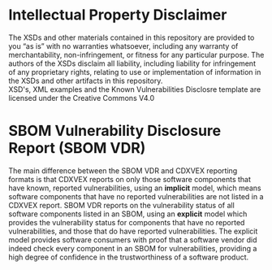 <h1> Intellectual Property Disclaimer</h1>
<p>
The XSDs and other materials contained in this repository are provided to you “as is” with no warranties whatsoever, including any warranty of merchantability, non-infringement, or fitness for any particular purpose. The authors of the XSDs disclaim all liability, including liability for infringement of any proprietary rights, relating to use or implementation of information in the XSDs and other artifacts in this repository.<br>
XSD's, XML examples and the Known Vulnerabilities Disclosre template are licensed under the Creative Commons V4.0
</p>
<h1>SBOM Vulnerability Disclosure Report (SBOM VDR)</h1>
<p>
The main difference between the SBOM VDR and CDXVEX reporting formats is that CDXVEX reports on only those software components that have known, reported 
vulnerabilities, using an <b>implicit</b> model, which means software components that have no reported vulnerabilities are not listed in a CDXVEX report. 
  SBOM VDR reports on the vulnerability status of all software components listed in an SBOM, using an <b>explicit</b> model which provides the vulnerability status for components that have no reported vulnerabilities, and those that do have reported vulnerabilities. 
The explicit model provides software consumers with proof that a software vendor did indeed check every component in an SBOM for vulnerabilities, providing a high degree of confidence in the trustworthiness of a software product.
  </p>  
